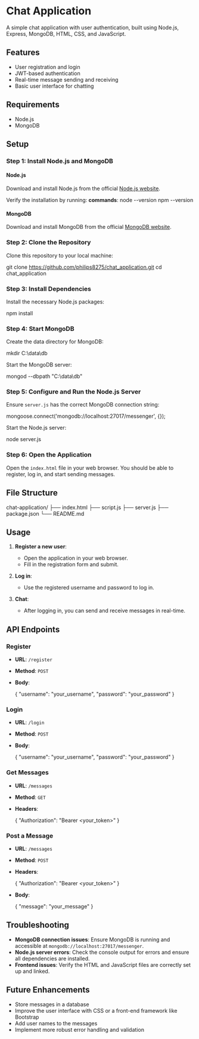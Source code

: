 # Chat Application

A simple chat application with user authentication, built using Node.js, Express, MongoDB, HTML, CSS, and JavaScript.

## Features

- User registration and login
- JWT-based authentication
- Real-time message sending and receiving
- Basic user interface for chatting

## Requirements

- Node.js
- MongoDB

## Setup

### Step 1: Install Node.js and MongoDB

#### Node.js

Download and install Node.js from the official [Node.js website](https://nodejs.org/).

Verify the installation by running:
**commands**:
node --version
npm --version

#### MongoDB

Download and install MongoDB from the official [MongoDB website](https://www.mongodb.com/try/download/community).

### Step 2: Clone the Repository

Clone this repository to your local machine:


git clone https://github.com/philips8275/chat_application.git
cd chat_application

### Step 3: Install Dependencies

Install the necessary Node.js packages:


npm install


### Step 4: Start MongoDB

Create the data directory for MongoDB:


mkdir C:\data\db


Start the MongoDB server:


mongod --dbpath "C:\data\db"


### Step 5: Configure and Run the Node.js Server

Ensure `server.js` has the correct MongoDB connection string:

mongoose.connect('mongodb://localhost:27017/messenger', {});

Start the Node.js server:


node server.js


### Step 6: Open the Application

Open the `index.html` file in your web browser. You should be able to register, log in, and start sending messages.

## File Structure


chat-application/
├── index.html
├── script.js
├── server.js
├── package.json
└── README.md


## Usage

1. **Register a new user**:
   - Open the application in your web browser.
   - Fill in the registration form and submit.

2. **Log in**:
   - Use the registered username and password to log in.

3. **Chat**:
   - After logging in, you can send and receive messages in real-time.

## API Endpoints

### Register

- **URL**: `/register`
- **Method**: `POST`
- **Body**:
  
  {
    "username": "your_username",
    "password": "your_password"
  }


### Login

- **URL**: `/login`
- **Method**: `POST`
- **Body**:
  
  {
    "username": "your_username",
    "password": "your_password"
  }


### Get Messages

- **URL**: `/messages`
- **Method**: `GET`
- **Headers**:
 
  {
    "Authorization": "Bearer <your_token>"
  }


### Post a Message

- **URL**: `/messages`
- **Method**: `POST`
- **Headers**:

  {
    "Authorization": "Bearer <your_token>"
  }

- **Body**:

  {
    "message": "your_message"
  }


## Troubleshooting

- **MongoDB connection issues**: Ensure MongoDB is running and accessible at `mongodb://localhost:27017/messenger`.
- **Node.js server errors**: Check the console output for errors and ensure all dependencies are installed.
- **Frontend issues**: Verify the HTML and JavaScript files are correctly set up and linked.

## Future Enhancements

- Store messages in a database
- Improve the user interface with CSS or a front-end framework like Bootstrap
- Add user names to the messages
- Implement more robust error handling and validation
